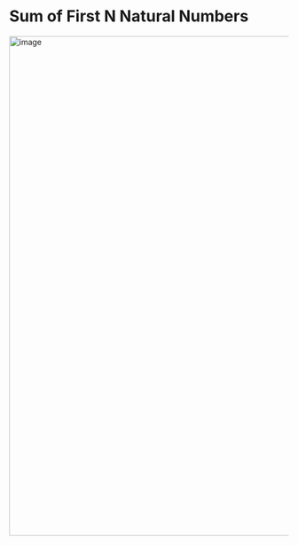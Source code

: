 # Sum of First N Natural Numbers

<img width="1755" height="902" alt="image" src="https://github.com/user-attachments/assets/742ce099-bd9b-4d03-b58d-dc174edeec59" />

